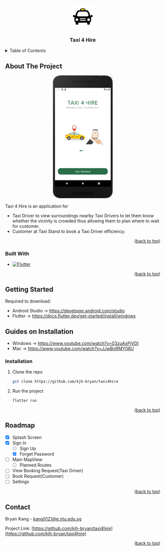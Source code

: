 <a name="readme-top"></a>

<!-- PROJECT SHIELDS -->
<!--
*** I'm using markdown "reference style" links for readability.
*** Reference links are enclosed in brackets [ ] instead of parentheses ( ).
*** See the bottom of this document for the declaration of the reference variables
*** for contributors-url, forks-url, etc. This is an optional, concise syntax you may use.
*** https://www.markdownguide.org/basic-syntax/#reference-style-links
-->

<!-- PROJECT LOGO -->
<br />
<div align="center">
  <a href="https://github.com/kjh-bryan/taxi4hire">
    <img src="assets/images/app-logo.png" alt="Logo" width="80" height="80">
  </a>

<h3 align="center">Taxi 4 Hire</h3>

<!--
  <p align="center">
    project_description
    <br />
    <a href="https://github.com/github_username/repo_name"><strong>Explore the docs »</strong></a>
    <br />
    <br />
    <a href="https://github.com/github_username/repo_name">View Demo</a>
    ·
    <a href="https://github.com/github_username/repo_name/issues">Report Bug</a>
  </p>

-->
</div>

<!-- TABLE OF CONTENTS -->
<details>
  <summary>Table of Contents</summary>
  <ol>
    <li>
      <a href="#about-the-project">About The Project</a>
      <ul>
        <li><a href="#built-with">Built With</a></li>
      </ul>
    </li>
    <li>
      <a href="#getting-started">Getting Started</a>
      <ul>
         <!--<li><a href="#prerequisites">Prerequisites</a></li>-->
        <li><a href="#installation">Installation</a></li>
      </ul>
    </li>
    <!--<li><a href="#usage">Usage</a></li>-->
    <li><a href="#roadmap">Roadmap</a></li>
    <!--<li><a href="#contributing">Contributing</a></li>-->
    <!--<li><a href="#license">License</a></li>-->
    <li><a href="#contact">Contact</a></li>
    <!-- <li><a href="#acknowledgments">Acknowledgments</a></li>-->
  </ol>
</details>

<!-- ABOUT THE PROJECT -->

## About The Project

<div align="center">
<!--[![Product Name Screen Shot][product-screenshot]](https://example.com)-->
<img src="screenimages/splash_screen.png" alt="Logo" height="400">
</div>

Taxi 4 Hire is an application for

- Taxi Driver to view surroundings nearby Taxi Drivers to let them know whether the vicinity is crowded thus allowing them to plan where to wait for customer.
- Customer at Taxi Stand to book a Taxi Driver efficiency.

<!-- Here's a blank template to get started: To avoid retyping too much info. Do a search and replace with your text editor for the following: `github_username`, `repo_name`, `twitter_handle`, `linkedin_username`, `email_client`, `email`, `project_title`, `project_description`
-->
<p align="right">(<a href="#readme-top">back to top</a>)</p>

### Built With

<!--
* [![Next][Next.js]][Next-url]
* [![React][React.js]][React-url]
* [![Vue][Vue.js]][Vue-url]
* [![Angular][Angular.io]][Angular-url]
* [![Svelte][Svelte.dev]][Svelte-url]
* [![Laravel][Laravel.com]][Laravel-url]
* [![Bootstrap][Bootstrap.com]][Bootstrap-url]
* [![JQuery][JQuery.com]][JQuery-url]
-->

- [![Flutter][flutter.dev]][flutter-url]

<p align="right">(<a href="#readme-top">back to top</a>)</p>

<!-- GETTING STARTED -->

## Getting Started

Required to download:

- Android Studio -> https://developer.android.com/studio
- Flutter -> https://docs.flutter.dev/get-started/install/windows

## Guides on Installation

- Windows -> https://www.youtube.com/watch?v=03zuAxPjVDI
- Mac -> https://www.youtube.com/watch?v=JJwBoRMY08U

<!--
### Prerequisites

This is an example of how to list things you need to use the software and how to install them.
* npm
  ```sh
  npm install npm@latest -g
  ```
-->

### Installation

1. Clone the repo
   ```sh
   git clone https://github.com/kjh-bryan/taxi4hire
   ```
2. Run the project
   ```js
   flutter run
   ```

<p align="right">(<a href="#readme-top">back to top</a>)</p>

<!-- USAGE EXAMPLES -->
<!--
## Usage

Use this space to show useful examples of how a project can be used. Additional screenshots, code examples and demos work well in this space. You may also link to more resources.

_For more examples, please refer to the [Documentation](https://example.com)_

<p align="right">(<a href="#readme-top">back to top</a>)</p>

-->

<!-- ROADMAP -->

## Roadmap

- [x] Splash Screen
- [x] Sign In
  - [ ] Sign Up
  - [x] Forget Password
- [ ] Main MapView
  - [ ] Planned Routes
- [ ] View Booking Request(Taxi Driver)
- [ ] Book Request(Customer)
- [ ] Settings

<!-- See the [open issues](https://github.com/github_username/repo_name/issues) for a full list of proposed features (and known issues). -->

<p align="right">(<a href="#readme-top">back to top</a>)</p>

<!-- CONTRIBUTING -->
<!--
## Contributing

Contributions are what make the open source community such an amazing place to learn, inspire, and create. Any contributions you make are **greatly appreciated**.

If you have a suggestion that would make this better, please fork the repo and create a pull request. You can also simply open an issue with the tag "enhancement".
Don't forget to give the project a star! Thanks again!

1. Fork the Project
2. Create your Feature Branch (`git checkout -b feature/AmazingFeature`)
3. Commit your Changes (`git commit -m 'Add some AmazingFeature'`)
4. Push to the Branch (`git push origin feature/AmazingFeature`)
5. Open a Pull Request

<p align="right">(<a href="#readme-top">back to top</a>)</p>

-->
<!-- LICENSE -->

<!--
## License

Distributed under the MIT License. See `LICENSE.txt` for more information.

<p align="right">(<a href="#readme-top">back to top</a>)</p>
-->

<!-- CONTACT -->

## Contact

Bryan Kang - kang0121@e.ntu.edu.sg

Project Link: [https://github.com/kjh-bryan/taxi4hire](https://github.com/kjh-bryan/taxi4hire)

<p align="right">(<a href="#readme-top">back to top</a>)</p>

<!-- ACKNOWLEDGMENTS -->
<!--
## Acknowledgments

* []()
* []()
* []()

<p align="right">(<a href="#readme-top">back to top</a>)</p>

-->

<!-- MARKDOWN LINKS & IMAGES -->
<!-- https://www.markdownguide.org/basic-syntax/#reference-style-links -->

[contributors-shield]: https://img.shields.io/github/contributors/github_username/repo_name.svg?style=for-the-badge
[contributors-url]: https://github.com/github_username/repo_name/graphs/contributors
[forks-shield]: https://img.shields.io/github/forks/github_username/repo_name.svg?style=for-the-badge
[forks-url]: https://github.com/github_username/repo_name/network/members
[stars-shield]: https://img.shields.io/github/stars/github_username/repo_name.svg?style=for-the-badge
[stars-url]: https://github.com/github_username/repo_name/stargazers
[issues-shield]: https://img.shields.io/github/issues/github_username/repo_name.svg?style=for-the-badge
[issues-url]: https://github.com/github_username/repo_name/issues
[license-shield]: https://img.shields.io/github/license/github_username/repo_name.svg?style=for-the-badge
[license-url]: https://github.com/github_username/repo_name/blob/master/LICENSE.txt
[linkedin-shield]: https://img.shields.io/badge/-LinkedIn-black.svg?style=for-the-badge&logo=linkedin&colorB=555
[linkedin-url]: https://linkedin.com/in/linkedin_username
[product-screenshot]: screenimages/splash_screen.png
[flutter.dev]: https://img.shields.io/badge/Flutter-%2302569B.svg?style=for-the-badge&logo=Flutter&logoColor=white
[flutter-url]: https://flutter.dev/
[next.js]: https://img.shields.io/badge/next.js-000000?style=for-the-badge&logo=nextdotjs&logoColor=white
[next-url]: https://nextjs.org/
[react.js]: https://img.shields.io/badge/React-20232A?style=for-the-badge&logo=react&logoColor=61DAFB
[react-url]: https://reactjs.org/
[vue.js]: https://img.shields.io/badge/Vue.js-35495E?style=for-the-badge&logo=vuedotjs&logoColor=4FC08D
[vue-url]: https://vuejs.org/
[angular.io]: https://img.shields.io/badge/Angular-DD0031?style=for-the-badge&logo=angular&logoColor=white
[angular-url]: https://angular.io/
[svelte.dev]: https://img.shields.io/badge/Svelte-4A4A55?style=for-the-badge&logo=svelte&logoColor=FF3E00
[svelte-url]: https://svelte.dev/
[laravel.com]: https://img.shields.io/badge/Laravel-FF2D20?style=for-the-badge&logo=laravel&logoColor=white
[laravel-url]: https://laravel.com
[bootstrap.com]: https://img.shields.io/badge/Bootstrap-563D7C?style=for-the-badge&logo=bootstrap&logoColor=white
[bootstrap-url]: https://getbootstrap.com
[jquery.com]: https://img.shields.io/badge/jQuery-0769AD?style=for-the-badge&logo=jquery&logoColor=white
[jquery-url]: https://jquery.com
